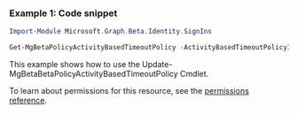 ### Example 1: Code snippet

```powershellImport-Module Microsoft.Graph.Beta.Identity.SignIns

Get-MgBetaPolicyActivityBasedTimeoutPolicy -ActivityBasedTimeoutPolicyId $activityBasedTimeoutPolicyId
```
This example shows how to use the Update-MgBetaBetaPolicyActivityBasedTimeoutPolicy Cmdlet.
To learn about permissions for this resource, see the [permissions reference](/graph/permissions-reference).

